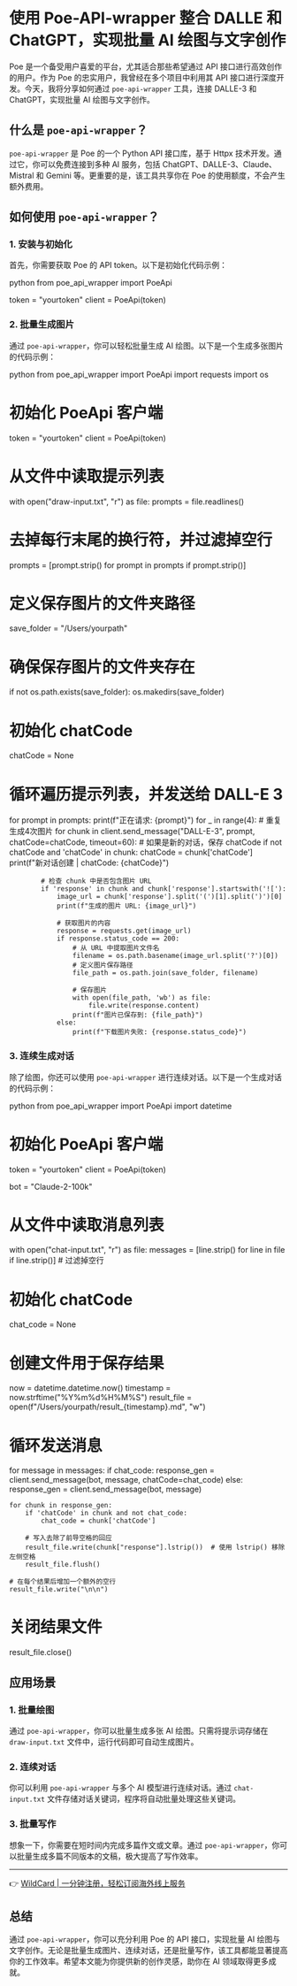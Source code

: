 # 使用 Poe-API-wrapper 整合 DALLE 和 ChatGPT，实现批量 AI 绘图与文字创作

Poe 是一个备受用户喜爱的平台，尤其适合那些希望通过 API 接口进行高效创作的用户。作为 Poe 的忠实用户，我曾经在多个项目中利用其 API 接口进行深度开发。今天，我将分享如何通过 `poe-api-wrapper` 工具，连接 DALLE-3 和 ChatGPT，实现批量 AI 绘图与文字创作。



## 什么是 `poe-api-wrapper`？

`poe-api-wrapper` 是 Poe 的一个 Python API 接口库，基于 Httpx 技术开发。通过它，你可以免费连接到多种 AI 服务，包括 ChatGPT、DALLE-3、Claude、Mistral 和 Gemini 等。更重要的是，该工具共享你在 Poe 的使用额度，不会产生额外费用。



## 如何使用 `poe-api-wrapper`？

### 1. 安装与初始化
首先，你需要获取 Poe 的 API token。以下是初始化代码示例：

python
from poe_api_wrapper import PoeApi

token = "yourtoken"
client = PoeApi(token)


### 2. 批量生成图片
通过 `poe-api-wrapper`，你可以轻松批量生成 AI 绘图。以下是一个生成多张图片的代码示例：

python
from poe_api_wrapper import PoeApi
import requests
import os

# 初始化 PoeApi 客户端
token = "yourtoken"
client = PoeApi(token)

# 从文件中读取提示列表
with open("draw-input.txt", "r") as file:
    prompts = file.readlines()

# 去掉每行末尾的换行符，并过滤掉空行
prompts = [prompt.strip() for prompt in prompts if prompt.strip()]

# 定义保存图片的文件夹路径
save_folder = "/Users/yourpath"
# 确保保存图片的文件夹存在
if not os.path.exists(save_folder):
    os.makedirs(save_folder)

# 初始化 chatCode
chatCode = None

# 循环遍历提示列表，并发送给 DALL-E 3
for prompt in prompts:
    print(f"正在请求: {prompt}")
    for _ in range(4):  # 重复生成4次图片
        for chunk in client.send_message("DALL-E-3", prompt, chatCode=chatCode, timeout=60):
            # 如果是新的对话，保存 chatCode
            if not chatCode and 'chatCode' in chunk:
                chatCode = chunk['chatCode']
                print(f"新对话创建 | chatCode: {chatCode}")

            # 检查 chunk 中是否包含图片 URL
            if 'response' in chunk and chunk['response'].startswith('!['):
                image_url = chunk['response'].split('(')[1].split(')')[0]
                print(f"生成的图片 URL: {image_url}")
                
                # 获取图片的内容
                response = requests.get(image_url)
                if response.status_code == 200:
                    # 从 URL 中提取图片文件名
                    filename = os.path.basename(image_url.split('?')[0])
                    # 定义图片保存路径
                    file_path = os.path.join(save_folder, filename)
                    
                    # 保存图片
                    with open(file_path, 'wb') as file:
                        file.write(response.content)
                    print(f"图片已保存到: {file_path}")
                else:
                    print(f"下载图片失败: {response.status_code}")


### 3. 连续生成对话
除了绘图，你还可以使用 `poe-api-wrapper` 进行连续对话。以下是一个生成对话的代码示例：

python
from poe_api_wrapper import PoeApi
import datetime

# 初始化 PoeApi 客户端
token = "yourtoken"
client = PoeApi(token)

bot = "Claude-2-100k"

# 从文件中读取消息列表
with open("chat-input.txt", "r") as file:
    messages = [line.strip() for line in file if line.strip()]  # 过滤掉空行

# 初始化 chatCode
chat_code = None

# 创建文件用于保存结果
now = datetime.datetime.now()
timestamp = now.strftime("%Y%m%d%H%M%S")
result_file = open(f"/Users/yourpath/result_{timestamp}.md", "w")

# 循环发送消息
for message in messages:
    if chat_code:
        response_gen = client.send_message(bot, message, chatCode=chat_code)
    else:
        response_gen = client.send_message(bot, message)

    for chunk in response_gen:
        if 'chatCode' in chunk and not chat_code:
            chat_code = chunk['chatCode']
        
        # 写入去除了前导空格的回应
        result_file.write(chunk["response"].lstrip())  # 使用 lstrip() 移除左侧空格
        result_file.flush()
    
    # 在每个结果后增加一个额外的空行
    result_file.write("\n\n")

# 关闭结果文件
result_file.close()


## 应用场景

### 1. 批量绘图
通过 `poe-api-wrapper`，你可以批量生成多张 AI 绘图。只需将提示词存储在 `draw-input.txt` 文件中，运行代码即可自动生成图片。



### 2. 连续对话
你可以利用 `poe-api-wrapper` 与多个 AI 模型进行连续对话。通过 `chat-input.txt` 文件存储对话关键词，程序将自动批量处理这些关键词。



### 3. 批量写作
想象一下，你需要在短时间内完成多篇作文或文章。通过 `poe-api-wrapper`，你可以批量生成多篇不同版本的文稿，极大提高了写作效率。



---

👉 [WildCard | 一分钟注册，轻松订阅海外线上服务](https://bbtdd.com/WildCard)

## 总结

通过 `poe-api-wrapper`，你可以充分利用 Poe 的 API 接口，实现批量 AI 绘图与文字创作。无论是批量生成图片、连续对话，还是批量写作，该工具都能显著提高你的工作效率。希望本文能为你提供新的创作灵感，助你在 AI 领域取得更多成就。